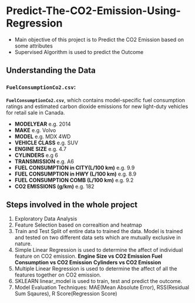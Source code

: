 # Predict-The-CO2-Emission-Using-Regression
* Main objective of this project is to Predict the CO2 Emission based on some attributes
* Supervised Algorithm is used to predict the Outcome

## Understanding the Data

### `FuelConsumptionCo2.csv`:

**`FuelConsumptionCo2.csv`**, which contains model-specific fuel consumption ratings and estimated carbon dioxide emissions for new light-duty vehicles for retail sale in Canada.

*   **MODELYEAR** e.g. 2014
*   **MAKE** e.g. Volvo
*   **MODEL** e.g. MDX 4WD
*   **VEHICLE CLASS** e.g. SUV
*   **ENGINE SIZE** e.g. 4.7
*   **CYLINDERS** e.g 6
*   **TRANSMISSION** e.g. A6
*   **FUEL CONSUMPTION in CITY(L/100 km)** e.g. 9.9
*   **FUEL CONSUMPTION in HWY (L/100 km)** e.g. 8.9
*   **FUEL CONSUMPTION COMB (L/100 km)** e.g. 9.2
*   **CO2 EMISSIONS (g/km)** e.g. 182

## Steps involved in the whole project

1. Exploratory Data Analysis
2. Feature Selection based on correaltion and heatmap
3. Train and Test Split of entire data to trained the data. Model is trained and tested on two different data sets which are mutually exclusive in nature.
4. Simple Linear Regression is used to determine the affect of individual feature on CO2 emission.
**Engine Size vs CO2 Emission**
**Fuel Consumption vs CO2 Emission**
**Cylinders vs CO2 Emission**
5. Multiple Linear Regression is used to determine the affect of all the features together on CO2 emission.
6. SKLEARN linear_model is used to train, test and predict the outcome.
7. Model Evaluation Techniques: MAE(Mean Absolute Error), RSS(Residual Sum Sqaures), R Score(Regression Score)
